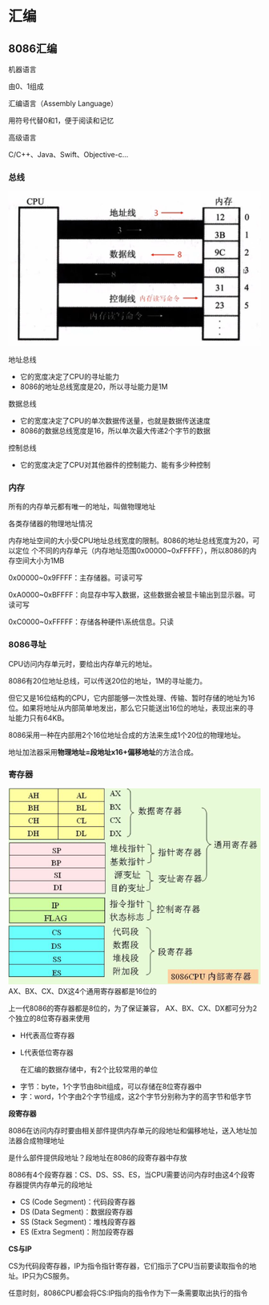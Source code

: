 # 汇编

## 8086汇编

机器语言

 由0、1组成



汇编语言（Assembly Language）

用符号代替0和1，便于阅读和记忆



高级语言 

C/C++、Java、Swift、Objective-c...

### 总线

![Assembly01](/img/Assembly01.png)

地址总线

- 它的宽度决定了CPU的寻址能力
- 8086的地址总线宽度是20，所以寻址能力是1M

数据总线

- 它的宽度决定了CPU的单次数据传送量，也就是数据传送速度
- 8086的数据总线宽度是16，所以单次最大传递2个字节的数据

控制总线

- 它的宽度决定了CPU对其他器件的控制能力、能有多少种控制

### 内存

所有的内存单元都有唯一的地址，叫做物理地址

各类存储器的物理地址情况

内存地址空间的大小受CPU地址总线宽度的限制。8086的地址总线宽度为20，可以定位 个不同的内存单元（内存地址范围0x00000~0xFFFFF），所以8086的内存空间大小为1MB

0x00000~0x9FFFF：主存储器。可读可写

0xA0000~0xBFFFF：向显存中写入数据，这些数据会被显卡输出到显示器。可读可写

0xC0000~0xFFFFF：存储各种硬件\系统信息。只读

### 8086寻址

CPU访问内存单元时，要给出内存单元的地址。

8086有20位地址总线，可以传送20位的地址，1M的寻址能力。

但它又是16位结构的CPU，它内部能够一次性处理、传输、暂时存储的地址为16位。如果将地址从内部简单地发出，那么它只能送出16位的地址，表现出来的寻址能力只有64KB。

8086采用一种在内部用2个16位地址合成的方法来生成1个20位的物理地址。

地址加法器采用**物理地址=段地址x16+偏移地址**的方法合成。

### 寄存器

![Assembly02](/img/Assembly02.png)AX、BX、CX、DX这4个通用寄存器都是16位的

上一代8086的寄存器都是8位的，为了保证兼容， AX、BX、CX、DX都可分为2个独立的8位寄存器来使用

* H代表高位寄存器

* L代表低位寄存器

  在汇编的数据存储中，有2个比较常用的单位

- 字节：byte，1个字节由8bit组成，可以存储在8位寄存器中
- 字：word，1个字由2个字节组成，这2个字节分别称为字的高字节和低字节

**段寄存器** 

8086在访问内存时要由相关部件提供内存单元的段地址和偏移地址，送入地址加法器合成物理地址

是什么部件提供段地址？段地址在8086的段寄存器中存放

8086有4个段寄存器：CS、DS、SS、ES，当CPU需要访问内存时由这4个段寄存器提供内存单元的段地址

- CS (Code Segment)：代码段寄存器
- DS (Data Segment)：数据段寄存器
- SS (Stack Segment)：堆栈段寄存器
- ES (Extra Segment)：附加段寄存器

**CS与IP**

CS为代码段寄存器，IP为指令指针寄存器，它们指示了CPU当前要读取指令的地址。IP只为CS服务。

任意时刻，8086CPU都会将CS:IP指向的指令作为下一条需要取出执行的指令

